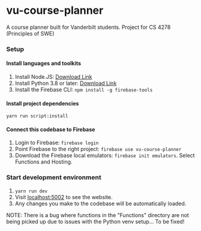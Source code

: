 # vu-course-planner

A course planner built for Vanderbilt students. Project for CS 4278 (Principles of SWE)

### Setup
#### Install languages and toolkits
1. Install Node.JS: [Download Link](https://nodejs.org/en/download)
2. Install Python 3.8 or later: [Download Link](https://www.python.org/downloads/)
3. Install the Firebase CLI: ```npm install -g firebase-tools```
#### Install project dependencies
```yarn run script:install```
#### Connect this codebase to Firebase
1. Login to Firebase: ```firebase login```
2. Point Firebase to the right project: ```firebase use vu-course-planner```
3. Download the Firebase local emulators: ```firebase init emulators```. Select Functions and Hosting.
### Start development environment
1. ```yarn run dev```
2. Visit [localhost:5002](http://localhost:5002) to see the website. 
3. Any changes you make to the codebase will be automatically loaded.

NOTE: There is a bug where functions in the "Functions" directory are not being picked up due to issues with the Python venv setup... To be fixed!